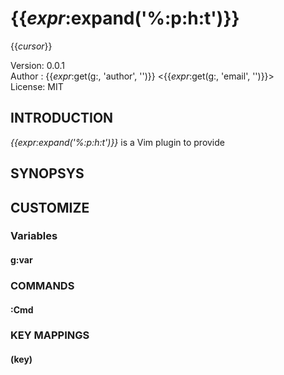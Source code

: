 {{_expr_:expand('%:p:h:t')}}
=================

{{_cursor_}}

Version: 0.0.1  
Author : {{_expr_:get(g:, 'author', '')}} <{{_expr_:get(g:, 'email', '')}}>  
License: MIT  

## INTRODUCTION

*{{_expr_:expand('%:p:h:t')}}* is a Vim plugin to provide 

## SYNOPSYS

## CUSTOMIZE

### Variables

#### g:var

### COMMANDS

#### :Cmd

### KEY MAPPINGS

#### <Plug>(key)

